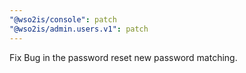 ```yaml
---
"@wso2is/console": patch
"@wso2is/admin.users.v1": patch
---
```


Fix Bug in the password reset new password matching.
